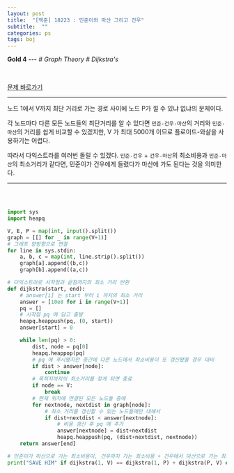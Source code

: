 ```yaml
---
layout: post
title:  "[백준] 18223 : 민준이와 마산 그리고 건우"
subtitle:  ""
categories: ps
tags: boj
---
```


**Gold 4** --- *# Graph Theory # Dijkstra's*

<br>

[문제 바로가기](https://www.acmicpc.net/problem/18223)

---

노드 1에서 V까지 최단 거리로 가는 경로 사이에 노드 P가 낄 수 있냐 없냐의 문제이다.

각 노드마다 다른 모든 노드들의 최단거리를 알 수 있다면 ```민준-건우-마산```의 거리와 ```민준-마산```의 거리를 쉽게 비교할 수 있겠지만, V 가 최대 5000개 이므로 플로이드-와샬을 사용하기는 어렵다.

따라서 다익스트라를 여러번 돌릴 수 있겠다. ```민준-건우``` + ```건우-마산```의 최소비용과 ```민준-마산```의 최소거리가 같다면, 민준이가 건우에게 들렸다가 마산에 가도 된다는 것을 의미한다.

---
<br>

```python

import sys
import heapq

V, E, P = map(int, input().split())
graph = [[] for _ in range(V+1)]
# 그래프 양방향으로 연결
for line in sys.stdin:
    a, b, c = map(int, line.strip().split())
    graph[a].append((b,c))
    graph[b].append((a,c))

# 다익스트라로 시작점과 끝점까지의 최소 거리 반환
def dijkstra(start, end):
    # answer[i] 는 start 부터 i 까지의 최소 거리
    answer = [10e8 for i in range(V+1)]
    pq = []
    # 시작점 pq 에 담고 출발
    heapq.heappush(pq, (0, start))
    answer[start] = 0

    while len(pq) > 0:
        dist, node = pq[0]
        heapq.heappop(pq)
        # pq 에 푸시됐지만 중간에 다른 노드에서 최소비용이 또 갱신됐을 경우 대비
        if dist > answer[node]:
            continue
        # 목적지까지의 최소거리를 찾게 되면 종료
        if node == V:
            break
        # 현재 위치에 연결된 모든 노드들 중에
        for nextnode, nextdist in graph[node]:
            # 최소 거리를 갱신할 수 있는 노드들에만 대해서
            if dist+nextdist < answer[nextnode]:
                # 비용 갱신 후 pq 에 추가
                answer[nextnode] = dist+nextdist
                heapq.heappush(pq, (dist+nextdist, nextnode))
    return answer[end]

# 민준이가 마산으로 가는 최소비용이, 건우까지 가는 최소비용 + 건우에서 마산으로 가는 최소비용 과 같다면 구하러 감
print("SAVE HIM" if dijkstra(1, V) == dijkstra(1, P) + dijkstra(P, V) else "GOOD BYE")

```
